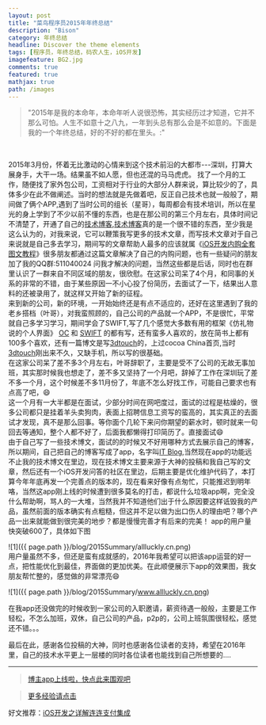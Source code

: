 ```yaml
---
layout: post
title: "菜鸟程序员2015年年终总结"
description: "Bison"
category: 年终总结
headline: Discover the theme elements
tags: [程序员，年终总结，码农人生，iOS开发]
imagefeature: BG2.jpg
comments: true
featured: true
mathjax: true
path: /images
---
```



>&quot;2015年是我的本命年，本命年听人说很恐怖，其实经历过才知道，它并不那么可怕。人生不如意十之八九，一年到头总有那么会是不如意的。下面是我的一个年终总结，好的不好的都在里头。:&quot;

<br>

2015年3月份，怀着无比激动的心情来到这个技术前沿的大都市---深圳，打算大展身手，大干一场。结果虽不如人愿，但也还混的马马虎虎。
找了一个月的工作，随便找了家外包公司，工资相对于行业的大部分人群来说，算比较少的了，具体多少在此不做阐述。当时的想法就是先做着吧，反正自己技术也就一般般了，期间做了俩个APP,遇到了当时公司的组长（星哥），每周都会有技术培训，所以在星光的身上学到了不少以前不懂的东西，也是在那公司的第三个月左右，具体时间记不清楚了，开通了自己的[技术博客](http://allluckly.cn),[技术博客](http://allluckly.cn)真的是一个很不错的东西，至少我是这么认为的，对我来说，它可以鞭策我写更多的技术文章，而写技术文章对于自己来说就是自己多去学习，期间写的文章帮助人最多的应该就属《[iOS开发内购全套图文教程](http://allluckly.cn/ios支付/iOS开发2015年最新内购教程)》很多朋友都通过这篇文章解决了自己的内购问题，也有一些疑问的朋友加了我的QQ群:511040024 问我才解决的问题，当然这些都是后话，同时也在群里认识了一群来自不同区域的朋友，很欣慰。在这家公司呆了4个月，和同事的关系的非常的不错，由于某些原因一不小心投了份简历，去面试了一下，结果出人意料的还被录用了，就这样又开始了新的征程。<br>
来到新的公司，新的环境，一开始始终还是有点不适应的，还好在这里遇到了我的老乡搭档（叶哥），对我蛮照顾的，自己公司的产品就一个APP，不是很忙，平常就自己多学习学习，期间学会了SWIFT,写了几个感觉大多数有用的框架《仿礼物说的个人界面》   [OC](http://allluckly.cn/uitabview/1分钟做出超炫的个人界面不再是梦) 和 [SWIFT](http://allluckly.cn/swift/Swift版超炫的个人界面依旧如此简单) 的都有写，还有蛮多人喜欢的，放在简书上都有100多个喜欢，还有一篇博文是写[3dtouch](http://allluckly.cn/3d%20touch/3D%20Touch)的，上过cocoa China首页,当时[3dtouch](http://allluckly.cn/3d%20touch/3D%20Touch)刚出来不久，又缺手机，所以写的很基础。 <br>
在这家公司呆了差不多3个月左右，叶哥辞职了，主要是受不了公司的无故无事加班，其实那时候我也想走了，差不多又坚持了一个月吧，辞掉了工作在深圳玩了差不多一个月，这个时候差不多11月份了，年底不怎么好找工作，可能自己要求也有点高了吧，😄<br>
这一个月有一大半都是在面试，少部分时间在网吧度过，面试的过程是枯燥的，很多公司都只是挂着羊头卖狗肉，表面上招聘信息工资写的蛮高的，其实真正的去面试才发现，真不是那么回事。等你面个几轮下来问你期望的薪水时，顿时就来一句回去等通知，整个人都不好了，后面我都懒得打印简历了。直接面试😄<br>
由于自己写了一些技术博文，面试的的时候又不好用哪种方式去展示自己的博客，所以期间，自己把自己的博客写成了app，名字叫[IT Blog](https://itunes.apple.com/cn/app/it-blog-ios-kai-fa-zhe-wen/id1067787090?mt=8),当然现在app的功能远不止我的技术博文在里边，现在技术博文主要来源于大神的投稿和我自己写的文章，然后还有一个iOS开发问答的社区在里边，后期主要是优化维护代码了，本打算今年年底再发一个完善点的版本的，现在看来好像有点匆忙，只能推迟到明年咯，当然这app刚上线的时候遭到很多莫名的打击，都说什么垃圾app啊，完全没什么帮助啊，骂人的一大堆，当然我并不知道他们出于什么原因要这样诋毁我的产品，虽然前面的版本确实有点粗糙，但这并不足以做为出口伤人的理由吧？哪个产品一出来就能做到很完美的地步？都是慢慢完善才有后来的完美！ app的用户量快突破600了，具体如下图<br>

![1]({{ page.path }}/blog/2015Summary/allluckly.cn.png)<br>
用户量虽然不多，但还是蛮有成就感的，2016年我希望可以把该app运营的好一点，把性能优化到最佳，界面做的更加优美。在此顺便展示下app的效果图，我女朋友帮忙整的，感觉做的非常漂亮😄<br>

![1]({{ page.path }}/blog/2015Summary/www.allluckly.cn.png)<br>

在我app还没做完的时候收到一家公司的入职邀请，薪资待遇一般般，主要是工作轻松，不怎么加班，双休，自己公司的产品，p2p的，公司上班氛围很轻松，感觉还不错。。。<br>

最后在此，感谢各位投稿的大神，同时也感谢各位读者的支持，希望在2016年里，自己的技术水平更上一层楼的同时各位读者也能找到自己所想要的....<br>


----------------------------------------------------------

> [博主app上线啦，快点此来围观吧](https://itunes.apple.com/us/app/it-blog-zi-xueios-kai-fa-jin/id1067787090?l=zh&ls=1&mt=8)<br>

> [更多经验请点击](http://allluckly.cn/)<br>

好文推荐：[iOS开发之详解连连支付集成](http://allluckly.cn/ios支付/lianlianzhifu)<br>







